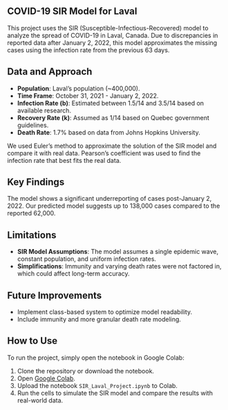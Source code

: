 ## COVID-19 SIR Model for Laval

This project uses the SIR (Susceptible-Infectious-Recovered) model to analyze the spread of COVID-19 in Laval, Canada. Due to discrepancies in reported data after January 2, 2022, this model approximates the missing cases using the infection rate from the previous 63 days.

## Data and Approach

- **Population**: Laval’s population (~400,000).
- **Time Frame**: October 31, 2021 - January 2, 2022.
- **Infection Rate (b)**: Estimated between 1.5/14 and 3.5/14 based on available research.
- **Recovery Rate (k)**: Assumed as 1/14 based on Quebec government guidelines.
- **Death Rate**: 1.7% based on data from Johns Hopkins University.

We used Euler’s method to approximate the solution of the SIR model and compare it with real data. Pearson’s coefficient was used to find the infection rate that best fits the real data.

## Key Findings

The model shows a significant underreporting of cases post-January 2, 2022. Our predicted model suggests up to 138,000 cases compared to the reported 62,000.

## Limitations

- **SIR Model Assumptions**: The model assumes a single epidemic wave, constant population, and uniform infection rates.
- **Simplifications**: Immunity and varying death rates were not factored in, which could affect long-term accuracy.

## Future Improvements

- Implement class-based system to optimize model readability.
- Include immunity and more granular death rate modeling.

## How to Use

To run the project, simply open the notebook in Google Colab:

1. Clone the repository or download the notebook.
2. Open [Google Colab](https://colab.research.google.com/).
3. Upload the notebook `SIR_Laval_Project.ipynb` to Colab.
4. Run the cells to simulate the SIR model and compare the results with real-world data.
